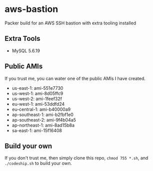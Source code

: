 # aws-bastion
Packer build for an AWS SSH bastion with extra tooling installed

## Extra Tools

* MySQL 5.6.19

## Public AMIs
If you trust me, you can water one of the public AMIs I have created.

* us-east-1: ami-551e7730
* us-west-1: ami-8d05ffc9
* us-west-2: ami-1feef32f
* eu-west-1: ami-53ddfd24
* eu-central-1: ami-b40000a9
* ap-southeast-1: ami-b2fbf1e0
* ap-southeast-2: ami-9f4b04a5
* ap-northeast-1: ami-8ad15b8a
* sa-east-1: ami-15f16408

## Build your own
If you don't trust me, then simply clone this repo, `chmod 755 *.sh`, and `./codeship.sh` to build your own.
